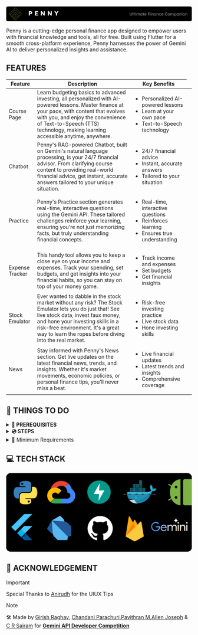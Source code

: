 
![alt text](Assets/image-2.png)
<p>Penny is a cutting-edge personal finance app designed to empower users with financial knowledge and tools, all for free. Built using Flutter for a smooth cross-platform experience, Penny harnesses the power of Gemini AI to deliver personalized insights and assistance.</p>
<h2>FEATURES</h2>
<table>
  <thead>
    <tr>
      <th>Feature</th>
      <th>Description</th>
      <th>Key Benefits</th>
    </tr>
  </thead>
  <tbody>
    <tr>
      <td>Course Page</td>
      <td>Learn budgeting basics to advanced investing, all personalized with AI-powered lessons. Master finance at your pace, with content that evolves with you, and enjoy the convenience of Text-to-Speech (TTS) technology, making learning accessible anytime, anywhere.</td>
      <td>
        <ul>
          <li>Personalized AI-powered lessons</li>
          <li>Learn at your own pace</li>
          <li>Text-to-Speech technology</li>
        </ul>
      </td>
      <td> </td>
    </tr>
    <tr>
      <td>Chatbot</td>
      <td>Penny's RAG-powered Chatbot, built on Gemini's natural language processing, is your 24/7 financial advisor. From clarifying course content to providing real-world financial advice, get instant, accurate answers tailored to your unique situation.</td>
      <td>
        <ul>
          <li>24/7 financial advice</li>
          <li>Instant, accurate answers</li>
          <li>Tailored to your situation</li>
        </ul>
      </td>
    </tr>
    <tr>
      <td>Practice</td>
      <td>Penny's Practice section generates real-time, interactive questions using the Gemini API. These tailored challenges reinforce your learning, ensuring you're not just memorizing facts, but truly understanding financial concepts.</td>
      <td>
        <ul>
          <li>Real-time, interactive questions</li>
          <li>Reinforces learning</li>
          <li>Ensures true understanding</li>
        </ul>
      </td>
    </tr>
    <tr>
      <td>Expense Tracker</td>
      <td>This handy tool allows you to keep a close eye on your income and expenses. Track your spending, set budgets, and get insights into your financial habits, so you can stay on top of your money game.</td>
      <td>
        <ul>
          <li>Track income and expenses</li>
          <li>Set budgets</li>
          <li>Get financial insights</li>
        </ul>
      </td>
    </tr>
    <tr>
      <td>Stock Emulator</td>
      <td>Ever wanted to dabble in the stock market without any risk? The Stock Emulator lets you do just that! See live stock data, invest faux money, and hone your investing skills in a risk-free environment. It's a great way to learn the ropes before diving into the real market.</td>
      <td>
        <ul>
          <li>Risk-free investing practice</li>
          <li>Live stock data</li>
          <li>Hone investing skills</li>
        </ul>
      </td>
    </tr>
    <tr>
      <td>News</td>
      <td>Stay informed with Penny's News section. Get live updates on the latest financial news, trends, and insights. Whether it's market movements, economic policies, or personal finance tips, you'll never miss a beat.</td>
      <td>
        <ul>
          <li>Live financial updates</li>
          <li>Latest trends and insights</li>
          <li>Comprehensive coverage</li>
        </ul>
      </td>
    </tr>
  </tbody>
</table>
<h2>📝 THINGS TO DO</h2>
<details>
   <summary><b>🐧 PREREQUISITES</b></summary>
   <ol>
   <li><b>Flutter SDK</b></li>
   <li><b>Android Studio</b></li>
   <li><b>Python</b></li>
   <li><b>Google Cloud Platform Account</b></li>
   <li><b>Firebase</b></li>
   </ol>
</details>

<details>
   <summary><b>💿 STEPS</b></summary>
   <ol>
      <li><b>Clone the Repo</b></li>
      <pre><code>git clone https://github.com/wreckage0907/Penny.git</code></pre>
      <li><b>Navigate to the project directory</b></li>
      <pre><code> cd Penny</code></pre>
      <li><b>Navigate to the backend directory and run</b></li>
      <pre><code> pip install -r requirements.txt</code></pre>
      <li><b>Navigate to the mobile directory and run </b></li>
      <pre><code> flutter pub get</code></pre>
      <li><b>Update .env in both /mobile & /backend</b></li>
      <li><b>Ensure you get the serviceAccountKeys from firebase for /backend & /mobile</b></li>
      <li><b>Run this in one terminal at the backend directory</b>
      <pre><code>python3 main.py</code></pre></li>
      <li><b>Run this in another terminal at the movile directory</b></li>
      <pre><code>flutter run</code></pre>
   </ol>
</details>
<details>
   <summary>🔮 Minimum Requirements</summary>
      <ul>
         <li>2GB Storage</li>
         <li>8GB RAM</li>
         <li>Intel Pentium +</li>
         <li>Windows 7+ (or) Mac OSX 8+</li>
      </ul>
</details>

<h2> 💻 TECH STACK </h2>

![TechStack](Assets/Techstack.png)

<h2>🦄 ACKNOWLEDGEMENT</h2>

> [!IMPORTANT]
> Special Thanks to [Anirudh](https://github.com/shotoyaar) for the UIUX Tips 

> [!NOTE]
> 🛠️ Made by [Girish Raghav](https://github.com/wreckage0907), [Chandani Parachuri](https://github.com/Chandani122),[Pavithran M](https://github.com/atPavithran),[Allen Joseph](https://github.com/terfefed) & [C R Sairam](https://github.com/crs7617) for [**Gemini API Developer Competition**](https://ai.google.dev/competition/?utm_content)<br>
